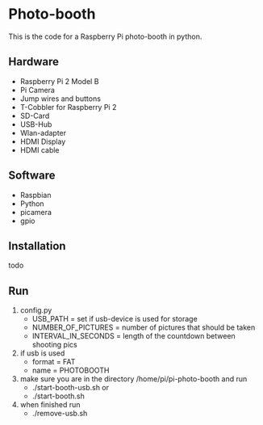 # Photo-booth

This is the code for a Raspberry Pi photo-booth in python.

## Hardware
- Raspberry Pi 2 Model B
- Pi Camera
- Jump wires and buttons
- T-Cobbler for Raspberry Pi 2
- SD-Card
- USB-Hub
- Wlan-adapter
- HDMI Display
- HDMI cable


## Software
- Raspbian
- Python
- picamera
- gpio


## Installation
todo


## Run
1. config.py
	* USB_PATH = set if usb-device is used for storage
	* NUMBER_OF_PICTURES = number of pictures that should be taken
	* INTERVAL_IN_SECONDS = length of the countdown between shooting pics
2. if usb is used
	* format = FAT 
	* name = PHOTOBOOTH
3. make sure you are in the directory /home/pi/pi-photo-booth and run
	* ./start-booth-usb.sh or
	* ./start-booth.sh
4. when finished run
	* ./remove-usb.sh

